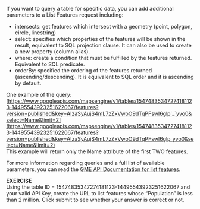 If you want to query a table for specific data, you can add additional parameters to a List Features request including:  

* intersects: get features which intersect with a geometry (point, polygon, circle, linestring)
* select: specifies which properties of the features will be shown in the result, equivalent to SQL projection clause. It can also be used to create a new property (column alias).
* where: create a condition that must be fulfilled by the features returned. Equivalent to SQL predicate.
* orderBy: specified the ordering of the features returned (ascending/descending). It is equivalent to SQL order and it is ascending by default.  

One example of the query: [https://www.googleapis.com/mapsengine/v1/tables/15474835347274181123-14495543923251622067/features?version=published&key=AIzaSyAujS4mL7zZxVwoO9dTqPFswl6glp`_`yvo0&select=Name&limit=2](https://www.googleapis.com/mapsengine/v1/tables/15474835347274181123-14495543923251622067/features?version=published&key=AIzaSyAujS4mL7zZxVwoO9dTqPFswl6glp_yvo0&select=Name&limit=2)  
This example will return only the Name attribute of the first TWO features.

For more information regarding queries and a full list of available parameters, you can read the [GME API Documentation for list features](https://developers.google.com/maps-engine/documentation/read).

**EXERCISE**  
Using the table ID = 15474835347274181123-14495543923251622067 and your valid API Key, create the URL to list features whose “Population” is less than 2 million. Click submit to see whether your answer is correct or not.
